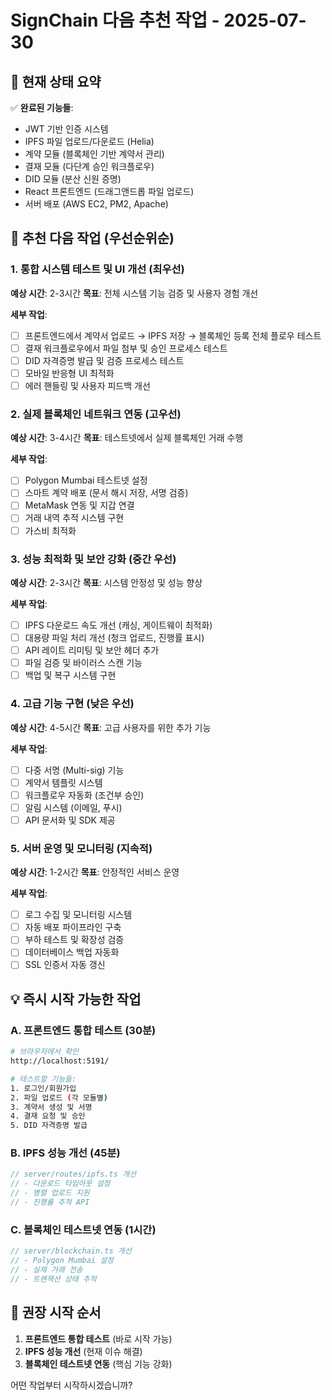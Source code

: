 # SignChain 다음 추천 작업 - 2025-07-30

## 🎯 현재 상태 요약
✅ **완료된 기능들**:
- JWT 기반 인증 시스템
- IPFS 파일 업로드/다운로드 (Helia)
- 계약 모듈 (블록체인 기반 계약서 관리)
- 결재 모듈 (다단계 승인 워크플로우)
- DID 모듈 (분산 신원 증명)
- React 프론트엔드 (드래그앤드롭 파일 업로드)
- 서버 배포 (AWS EC2, PM2, Apache)

## 🚀 추천 다음 작업 (우선순위순)

### 1. 통합 시스템 테스트 및 UI 개선 (최우선)
**예상 시간**: 2-3시간
**목표**: 전체 시스템 기능 검증 및 사용자 경험 개선

**세부 작업**:
- [ ] 프론트엔드에서 계약서 업로드 → IPFS 저장 → 블록체인 등록 전체 플로우 테스트
- [ ] 결재 워크플로우에서 파일 첨부 및 승인 프로세스 테스트
- [ ] DID 자격증명 발급 및 검증 프로세스 테스트
- [ ] 모바일 반응형 UI 최적화
- [ ] 에러 핸들링 및 사용자 피드백 개선

### 2. 실제 블록체인 네트워크 연동 (고우선)
**예상 시간**: 3-4시간
**목표**: 테스트넷에서 실제 블록체인 거래 수행

**세부 작업**:
- [ ] Polygon Mumbai 테스트넷 설정
- [ ] 스마트 계약 배포 (문서 해시 저장, 서명 검증)
- [ ] MetaMask 연동 및 지갑 연결
- [ ] 거래 내역 추적 시스템 구현
- [ ] 가스비 최적화

### 3. 성능 최적화 및 보안 강화 (중간 우선)
**예상 시간**: 2-3시간
**목표**: 시스템 안정성 및 성능 향상

**세부 작업**:
- [ ] IPFS 다운로드 속도 개선 (캐싱, 게이트웨이 최적화)
- [ ] 대용량 파일 처리 개선 (청크 업로드, 진행률 표시)
- [ ] API 레이트 리미팅 및 보안 헤더 추가
- [ ] 파일 검증 및 바이러스 스캔 기능
- [ ] 백업 및 복구 시스템 구현

### 4. 고급 기능 구현 (낮은 우선)
**예상 시간**: 4-5시간
**목표**: 고급 사용자를 위한 추가 기능

**세부 작업**:
- [ ] 다중 서명 (Multi-sig) 기능
- [ ] 계약서 템플릿 시스템
- [ ] 워크플로우 자동화 (조건부 승인)
- [ ] 알림 시스템 (이메일, 푸시)
- [ ] API 문서화 및 SDK 제공

### 5. 서버 운영 및 모니터링 (지속적)
**예상 시간**: 1-2시간
**목표**: 안정적인 서비스 운영

**세부 작업**:
- [ ] 로그 수집 및 모니터링 시스템
- [ ] 자동 배포 파이프라인 구축
- [ ] 부하 테스트 및 확장성 검증
- [ ] 데이터베이스 백업 자동화
- [ ] SSL 인증서 자동 갱신

## 💡 즉시 시작 가능한 작업

### A. 프론트엔드 통합 테스트 (30분)
```bash
# 브라우저에서 확인
http://localhost:5191/

# 테스트할 기능들:
1. 로그인/회원가입
2. 파일 업로드 (각 모듈별)
3. 계약서 생성 및 서명
4. 결재 요청 및 승인
5. DID 자격증명 발급
```

### B. IPFS 성능 개선 (45분)
```typescript
// server/routes/ipfs.ts 개선
// - 다운로드 타임아웃 설정
// - 병렬 업로드 지원
// - 진행률 추적 API
```

### C. 블록체인 테스트넷 연동 (1시간)
```typescript
// server/blockchain.ts 개선
// - Polygon Mumbai 설정
// - 실제 거래 전송
// - 트랜잭션 상태 추적
```

## 🎯 권장 시작 순서
1. **프론트엔드 통합 테스트** (바로 시작 가능)
2. **IPFS 성능 개선** (현재 이슈 해결)
3. **블록체인 테스트넷 연동** (핵심 기능 강화)

어떤 작업부터 시작하시겠습니까?
